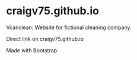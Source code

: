 # craigv75.github.io

Vcanclean: Website for fictional cleaning company. 

Direct link on craigv75.github.io

Made with Bootstrap 
